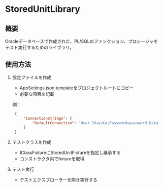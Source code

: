 ﻿# StoredUnitLibrary

## 概要

Oracleデータベースで作成された、PL/SQLのファンクション、プロシージャをテスト実行するためのライブラリ。

## 使用方法

1. 設定ファイルを作成 <br/>
   - AppSettings.json.templateをプロジェクトルートにコピー
   - 必要な項目を記載

   例：
   ``` json:AppSettings.json
	{
		"ConnectionStrings": {
			"DefaultConnection": "User Id=yuta;Password=password;Data Source=//localhost:1521/FREEPDB1;Connection Timeout=60;"
		}
	}
   ```

2. テストクラスを作成
   - IClassFixtureにStoredUnitFictureを指定し継承する
   - コンストラクタ内でfixtureを取得

3. テスト実行
   - テストエクスプローラーを開き実行する

